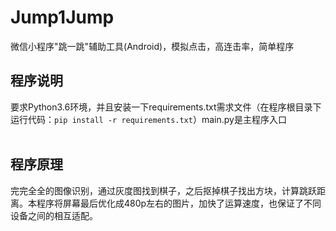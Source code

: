 # Jump1Jump
微信小程序"跳一跳"辅助工具(Android)，模拟点击，高连击率，简单程序

## 程序说明
要求Python3.6环境，并且安装一下requirements.txt需求文件（在程序根目录下运行代码：`pip install -r requirements.txt`）main.py是主程序入口<br><br>

## 程序原理
完完全全的图像识别，通过灰度图找到棋子，之后抠掉棋子找出方块，计算跳跃距离。本程序将屏幕最后优化成480p左右的图片，加快了运算速度，也保证了不同设备之间的相互适配。
